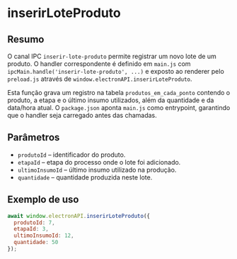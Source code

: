 # inserirLoteProduto

## Resumo
O canal IPC `inserir-lote-produto` permite registrar um novo lote de um produto. O handler correspondente é definido em `main.js` com `ipcMain.handle('inserir-lote-produto', ...)` e exposto ao renderer pelo `preload.js` através de `window.electronAPI.inserirLoteProduto`.

Esta função grava um registro na tabela `produtos_em_cada_ponto` contendo o produto, a etapa e o último insumo utilizados, além da quantidade e da data/hora atual. O `package.json` aponta `main.js` como entrypoint, garantindo que o handler seja carregado antes das chamadas.

## Parâmetros
- `produtoId` – identificador do produto.
- `etapaId` – etapa do processo onde o lote foi adicionado.
- `ultimoInsumoId` – último insumo utilizado na produção.
- `quantidade` – quantidade produzida neste lote.

## Exemplo de uso
```js
await window.electronAPI.inserirLoteProduto({
  produtoId: 7,
  etapaId: 3,
  ultimoInsumoId: 12,
  quantidade: 50
});
```
